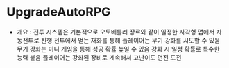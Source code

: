 # UpgradeAutoRPG

- 개요 : 전투 시스템은 기본적으로 오토배틀러 장르와 같이 일정한 사각형 맵에서 자동전투로 진행
        전투에서 얻는 재화를 통해 플레이어는 무기 강화를 시도할 수 있음
        무기 강화는 미니 게임을 통해 성공 확률 높일 수 있음
        강화 시 일정 확률로 특수한 능력 붙음
        플레이어는 강화된 장비로 계속해서 고난이도 던전 도전
        
